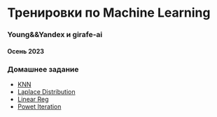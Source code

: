# Тренировки по Machine Learning
### Young&&Yandex и girafe-ai
#### Осень 2023


### Домашнее задание
- [KNN](./assignment01_knn/)
- [Laplace Distribution](./assignment02_laplace/)
- [Linear Reg](./assignment03_derivates/)
- [Powet Iteration](./assignment04_power_iteration/)